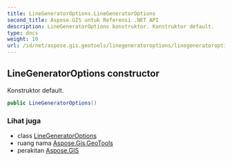 ```yaml
---
title: LineGeneratorOptions.LineGeneratorOptions
second_title: Aspose.GIS untuk Referensi .NET API
description: LineGeneratorOptions konstruktor. Konstruktor default.
type: docs
weight: 10
url: /id/net/aspose.gis.geotools/linegeneratoroptions/linegeneratoroptions/
---
```

## LineGeneratorOptions constructor

Konstruktor default.

```csharp
public LineGeneratorOptions()
```

### Lihat juga

* class [LineGeneratorOptions](../)
* ruang nama [Aspose.Gis.GeoTools](../../linegeneratoroptions/)
* perakitan [Aspose.GIS](../../../)



